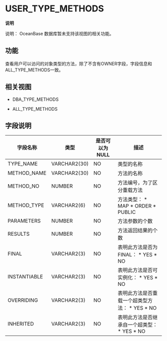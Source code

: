 USER_TYPE_METHODS 
======================================


**说明**

说明： OceanBase 数据库暂未支持该视图的相关功能。

功能 
-----------

查看用户可以访问的对象类型的方法，除了不含有OWNER字段，字段信息和ALL_TYPE_METHODS一致。

相关视图 
-------------

* DBA_TYPE_METHODS

  

* ALL_TYPE_METHODS

  




字段说明 
-------------



|   **字段名称**   |    **类型**    | **是否可以为 NULL** |                                                                                 **描述**                                                                                  |
|--------------|--------------|----------------|-------------------------------------------------------------------------------------------------------------------------------------------------------------------------|
| TYPE_NAME    | VARCHAR2(30) | NO             | 类型的名称                                                                                                                                                                   |
| METHOD_NAME  | VARCHAR2(30) | NO             | 方法的名称                                                                                                                                                                   |
| METHOD_NO    | NUMBER       | NO             | 方法编号，为了区分重载方法                                                                                                                                                           |
| METHOD_TYPE  | VARCHAR2(6)  | NO             | 方法类型： * MAP   * ORDER   * PUBLIC    |
| PARAMETERS   | NUMBER       | NO             | 方法参数的个数                                                                                                                                                                 |
| RESULTS      | NUMBER       | NO             | 方法返回结果的个数                                                                                                                                                               |
| FINAL        | VARCHAR2(3)  | NO             | 表明此方法是否为 FINAL： * YES   * NO                                         |
| INSTANTIABLE | VARCHAR2(3)  | NO             | 表明此方法是否可实例化： * YES   * NO                                            |
| OVERRIDING   | VARCHAR2(3)  | NO             | 表明此方法是否重载一个超类型方法： * YES   * NO                                       |
| INHERITED    | VARCHAR2(3)  | NO             | 表明此方法是否继承自一个超类型： * YES   * NO                                        |




